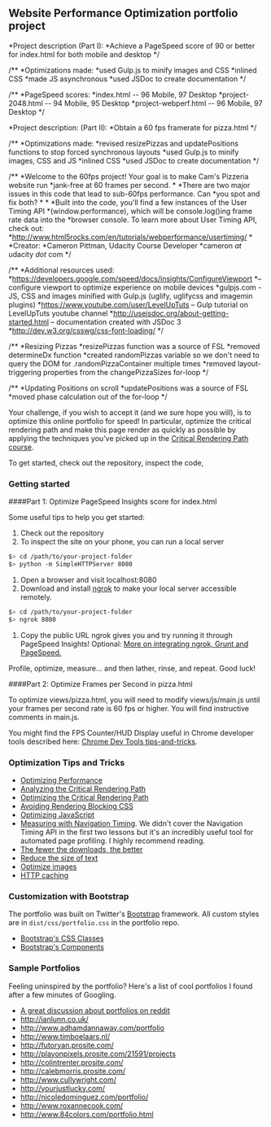 ## Website Performance Optimization portfolio project

*Project description (Part I):
*Achieve a PageSpeed score of 90 or better for index.html for both mobile and desktop
*/

/**
*Optimizations made:
*used Gulp.js to minify images and CSS
*inlined CSS
*made JS asynchronous
*used JSDoc to create documentation
*/

/**
*PageSpeed scores:
*index.html  --  96 Mobile, 97 Desktop
*project-2048.html  --  94 Mobile, 95 Desktop
*project-webperf.html  -- 96 Mobile, 97 Desktop
*/

*Project description: (Part II):
*Obtain a 60 fps framerate for pizza.html
*/

/**
*Optimizations made:
*revised resizePizzas and updatePositions functions to stop forced synchronous layouts
*used Gulp.js to minify images, CSS and JS
*inlined CSS
*used JSDoc to create documentation
*/

/**
*Welcome to the 60fps project! Your goal is to make Cam's Pizzeria website run
*jank-free at 60 frames per second.
*
*There are two major issues in this code that lead to sub-60fps performance. Can
*you spot and fix both?
*
*
*Built into the code, you'll find a few instances of the User Timing API
*(window.performance), which will be console.log()ing frame rate data into the
*browser console. To learn more about User Timing API, check out:
*http://www.html5rocks.com/en/tutorials/webperformance/usertiming/
*
*Creator:
*Cameron Pittman, Udacity Course Developer
*cameron *at* udacity *dot* com
*/

/**
*Additional resources used:
*https://developers.google.com/speed/docs/insights/ConfigureViewport
*– configure viewport to optimize experience on mobile devices
*gulpjs.com - JS, CSS and images minified with Gulp.js (uglify, uglifycss and imagemin plugins)
*https://www.youtube.com/user/LevelUpTuts – Gulp tutorial on LevelUpTuts youtube channel
*http://usejsdoc.org/about-getting-started.html – documentation created with JSDoc 3
*http://dev.w3.org/csswg/css-font-loading/
*/

/**
*Resizing Pizzas
*resizePizzas function was a source of FSL
*removed determineDx function
*created randomPizzas variable so we don't need to query the DOM  for .randomPizzaContainer multiple times
*removed layout-triggering properties from the changePizzaSizes for-loop
*/

/**
*Updating Positions on scroll
*updatePositions was a source of FSL
*moved phase calculation out of the for-loop
*/

Your challenge, if you wish to accept it (and we sure hope you will), is to optimize this online portfolio for speed! In particular, optimize the critical rendering path and make this page render as quickly as possible by applying the techniques you've picked up in the [Critical Rendering Path course](https://www.udacity.com/course/ud884).

To get started, check out the repository, inspect the code,

### Getting started

####Part 1: Optimize PageSpeed Insights score for index.html

Some useful tips to help you get started:

1. Check out the repository
1. To inspect the site on your phone, you can run a local server

  ```bash
  $> cd /path/to/your-project-folder
  $> python -m SimpleHTTPServer 8080
  ```

1. Open a browser and visit localhost:8080
1. Download and install [ngrok](https://ngrok.com/) to make your local server accessible remotely.

  ``` bash
  $> cd /path/to/your-project-folder
  $> ngrok 8080
  ```

1. Copy the public URL ngrok gives you and try running it through PageSpeed Insights! Optional: [More on integrating ngrok, Grunt and PageSpeed.](http://www.jamescryer.com/2014/06/12/grunt-pagespeed-and-ngrok-locally-testing/)

Profile, optimize, measure... and then lather, rinse, and repeat. Good luck!

####Part 2: Optimize Frames per Second in pizza.html

To optimize views/pizza.html, you will need to modify views/js/main.js until your frames per second rate is 60 fps or higher. You will find instructive comments in main.js.

You might find the FPS Counter/HUD Display useful in Chrome developer tools described here: [Chrome Dev Tools tips-and-tricks](https://developer.chrome.com/devtools/docs/tips-and-tricks).

### Optimization Tips and Tricks
* [Optimizing Performance](https://developers.google.com/web/fundamentals/performance/ "web performance")
* [Analyzing the Critical Rendering Path](https://developers.google.com/web/fundamentals/performance/critical-rendering-path/analyzing-crp.html "analyzing crp")
* [Optimizing the Critical Rendering Path](https://developers.google.com/web/fundamentals/performance/critical-rendering-path/optimizing-critical-rendering-path.html "optimize the crp!")
* [Avoiding Rendering Blocking CSS](https://developers.google.com/web/fundamentals/performance/critical-rendering-path/render-blocking-css.html "render blocking css")
* [Optimizing JavaScript](https://developers.google.com/web/fundamentals/performance/critical-rendering-path/adding-interactivity-with-javascript.html "javascript")
* [Measuring with Navigation Timing](https://developers.google.com/web/fundamentals/performance/critical-rendering-path/measure-crp.html "nav timing api"). We didn't cover the Navigation Timing API in the first two lessons but it's an incredibly useful tool for automated page profiling. I highly recommend reading.
* <a href="https://developers.google.com/web/fundamentals/performance/optimizing-content-efficiency/eliminate-downloads.html">The fewer the downloads, the better</a>
* <a href="https://developers.google.com/web/fundamentals/performance/optimizing-content-efficiency/optimize-encoding-and-transfer.html">Reduce the size of text</a>
* <a href="https://developers.google.com/web/fundamentals/performance/optimizing-content-efficiency/image-optimization.html">Optimize images</a>
* <a href="https://developers.google.com/web/fundamentals/performance/optimizing-content-efficiency/http-caching.html">HTTP caching</a>

### Customization with Bootstrap
The portfolio was built on Twitter's <a href="http://getbootstrap.com/">Bootstrap</a> framework. All custom styles are in `dist/css/portfolio.css` in the portfolio repo.

* <a href="http://getbootstrap.com/css/">Bootstrap's CSS Classes</a>
* <a href="http://getbootstrap.com/components/">Bootstrap's Components</a>

### Sample Portfolios

Feeling uninspired by the portfolio? Here's a list of cool portfolios I found after a few minutes of Googling.

* <a href="http://www.reddit.com/r/webdev/comments/280qkr/would_anybody_like_to_post_their_portfolio_site/">A great discussion about portfolios on reddit</a>
* <a href="http://ianlunn.co.uk/">http://ianlunn.co.uk/</a>
* <a href="http://www.adhamdannaway.com/portfolio">http://www.adhamdannaway.com/portfolio</a>
* <a href="http://www.timboelaars.nl/">http://www.timboelaars.nl/</a>
* <a href="http://futoryan.prosite.com/">http://futoryan.prosite.com/</a>
* <a href="http://playonpixels.prosite.com/21591/projects">http://playonpixels.prosite.com/21591/projects</a>
* <a href="http://colintrenter.prosite.com/">http://colintrenter.prosite.com/</a>
* <a href="http://calebmorris.prosite.com/">http://calebmorris.prosite.com/</a>
* <a href="http://www.cullywright.com/">http://www.cullywright.com/</a>
* <a href="http://yourjustlucky.com/">http://yourjustlucky.com/</a>
* <a href="http://nicoledominguez.com/portfolio/">http://nicoledominguez.com/portfolio/</a>
* <a href="http://www.roxannecook.com/">http://www.roxannecook.com/</a>
* <a href="http://www.84colors.com/portfolio.html">http://www.84colors.com/portfolio.html</a>
